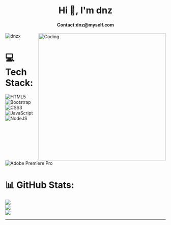 <h1 align="center">Hi 👋, I'm dnz</h1>

<h4 align="center">Contact:dnz@myself.com</h4>

<img align="right" alt="Coding" width="400" src="https://cdn.discordapp.com/attachments/1091829597005422712/1095392251334635540/chill-coding-programming-lo-fi-animation-stock-animation-21874-1280x720.gif">

<p align="left"> <img src="https://komarev.com/ghpvc/?username=dnzx&label=Profile%20views&color=0e75b6&style=flat" alt="dnzx" /> </p>

# 💻 Tech Stack:
![HTML5](https://img.shields.io/badge/html5-%23E34F26.svg?style=for-the-badge&logo=html5&logoColor=white) ![Bootstrap](https://img.shields.io/badge/bootstrap-%23563D7C.svg?style=for-the-badge&logo=bootstrap&logoColor=white) ![CSS3](https://img.shields.io/badge/css3-%231572B6.svg?style=for-the-badge&logo=css3&logoColor=white) ![JavaScript](https://img.shields.io/badge/javascript-%23323330.svg?style=for-the-badge&logo=javascript&logoColor=%23F7DF1E) ![NodeJS](https://img.shields.io/badge/node.js-6DA55F?style=for-the-badge&logo=node.js&logoColor=white)![Adobe Premiere Pro](https://img.shields.io/badge/Adobe%20Premiere%20Pro-9999FF.svg?style=for-the-badge&logo=Adobe%20Premiere%20Pro&logoColor=white)


# 📊 GitHub Stats:
![](https://github-readme-stats.vercel.app/api?username=dnx01&theme=dark&hide_border=false&include_all_commits=false&count_private=false)<br/>
![](https://github-readme-streak-stats.herokuapp.com/?user=dnx01&theme=dark&hide_border=false)<br/>
![](https://github-readme-stats.vercel.app/api/top-langs/?username=dnx01&theme=dark&hide_border=false&include_all_commits=false&count_private=false&layout=compact)

---

<!-- Proudly created with GPRM ( https://gprm.itsvg.in ) -->



